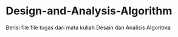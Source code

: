 # Design-and-Analysis-Algorithm

Berisi file file tugas dari mata kuliah Desain dan Analisis Algoritma
